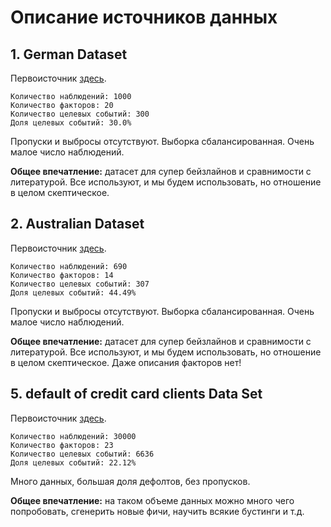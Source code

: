 # Описание источников данных

## 1. German Dataset

Первоисточник [здесь](https://archive.ics.uci.edu/ml/datasets/statlog+(german+credit+data)).

```
Количество наблюдений: 1000
Количество факторов: 20
Количество целевых событий: 300
Доля целевых событий: 30.0%
```

Пропуски и выбросы отсутствуют. Выборка сбалансированная. Очень малое число наблюдений.

**Общее впечатление:** датасет для супер бейзлайнов и сравнимости с литературой. Все используют, и мы будем использовать, но отношение в целом скептическое.


## 2. Australian Dataset

Первоисточник [здесь](http://archive.ics.uci.edu/ml/datasets/statlog+(australian+credit+approval)).

```
Количество наблюдений: 690
Количество факторов: 14
Количество целевых событий: 307
Доля целевых событий: 44.49%
```

Пропуски и выбросы отсутствуют. Выборка сбалансированная. Очень малое число наблюдений.

**Общее впечатление:** датасет для супер бейзлайнов и сравнимости с литературой. Все используют, и мы будем использовать, но отношение в целом скептическое. Даже описания факторов нет!


## 5. default of credit card clients Data Set

Первоисточник [здесь](https://archive.ics.uci.edu/ml/datasets/default+of+credit+card+clients).

```
Количество наблюдений: 30000
Количество факторов: 23
Количество целевых событий: 6636
Доля целевых событий: 22.12%
```

Много данных, большая доля дефолтов, без пропусков.

**Общее впечатление:** на таком объеме данных можно много чего попробовать, сгенерить новые фичи, научить всякие бустинги и т.д.